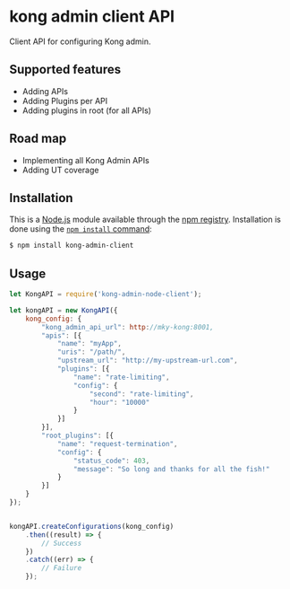 # kong admin client API
Client API for configuring Kong admin.

## Supported features
- Adding APIs
- Adding Plugins per API
- Adding plugins in root (for all APIs)

## Road map
- Implementing all Kong Admin APIs
- Adding UT coverage

## Installation
This is a [Node.js](https://nodejs.org/en/) module available through the
[npm registry](https://www.npmjs.com/). Installation is done using the
[`npm install` command](https://docs.npmjs.com/getting-started/installing-npm-packages-locally):

```sh
$ npm install kong-admin-client
```

## Usage
```js
let KongAPI = require('kong-admin-node-client');

let kongAPI = new KongAPI({
    kong_config: {
        "kong_admin_api_url": http://mky-kong:8001,
        "apis": [{
            "name": "myApp",
            "uris": "/path/",
            "upstream_url": "http://my-upstream-url.com",
            "plugins": [{
                "name": "rate-limiting",
                "config": {
                    "second": "rate-limiting",
                    "hour": "10000"
                }
            }]
        }],
        "root_plugins": [{
            "name": "request-termination",
            "config": {
                "status_code": 403,
                "message": "So long and thanks for all the fish!"
            }
        }]
    }
});


kongAPI.createConfigurations(kong_config)
    .then((result) => {
        // Success
    })
    .catch((err) => {
        // Failure
    });

```
